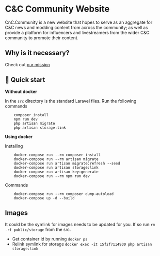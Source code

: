 

# C&C Community Website
CnC.Community is a new website that hopes to serve as an aggregate for C&C news and modding content from across the community; 
as well as provide a platform for influencers and livestreamers from the wider C&C community to promote their content. 

## Why is it necessary? 
Check out [our mission](OURMISSION.MD)

## 🚀 Quick start

**Without docker**

In the `src` directory is the standard Laravel files. Run the following commands
```shell
    composer install
    npm run dev
    php artisan migrate
    php artisan storage:link
```


**Using docker**

Installing
```shell
    docker-compose run --rm composer install
    docker-compose run --rm artisan migrate
    docker-compose run artisan migrate:refresh --seed
    docker-compose run artisan storage:link
    docker-compose run artisan key:generate
    docker-compose run --rm npm run dev
```

Commands 
```shell
    docker-compose run --rm composer dump-autoload
    docker-compose up -d --build
```


## Images 

It could be the symlink for images needs to be updated for you. 
If so run `rm -rf public/storage` from the src.

* Get container id by running `docker ps`
* Relink symlink for storage `docker exec -it 15f2f7114930 php artisan storage:link`
